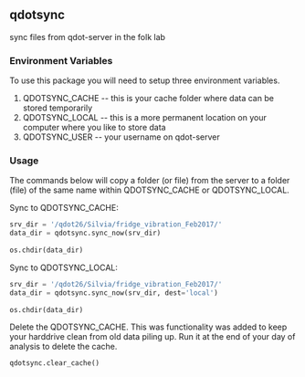 ## qdotsync
sync files from qdot-server in the folk lab

### Environment Variables

To use this package you will need to setup three environment variables.

1. QDOTSYNC_CACHE -- this is your cache folder where data can be stored temporarily
2. QDOTSYNC_LOCAL -- this is a more permanent location on your computer where you like to store data
3. QDOTSYNC_USER -- your username on qdot-server

### Usage

The commands below will copy a folder (or file) from the server to a folder (file) of the same name within QDOTSYNC_CACHE or QDOTSYNC_LOCAL.

Sync to QDOTSYNC_CACHE:

```python
srv_dir = '/qdot26/Silvia/fridge_vibration_Feb2017/'
data_dir = qdotsync.sync_now(srv_dir)
    
os.chdir(data_dir)
```

Sync to QDOTSYNC_LOCAL:

```python
srv_dir = '/qdot26/Silvia/fridge_vibration_Feb2017/'
data_dir = qdotsync.sync_now(srv_dir, dest='local')
    
os.chdir(data_dir)
```

Delete the QDOTSYNC_CACHE. This was functionality was added to keep your harddrive clean from old data piling up. Run it at the end of your day of analysis to delete the cache.

```python
qdotsync.clear_cache()
```



